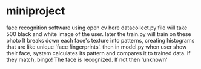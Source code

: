 # miniproject
face recognition software using open cv
here datacollect.py file will take 500 black and white image of the user. 
later the train.py will train on these photo It breaks down each face's texture into patterns, creating histograms that are like unique 'face fingerprints'. 
then in model.py when user show their face, system calculates its pattern and compares it to trained data. If they match, bingo! The face is recognized. If not then 'unknown'
